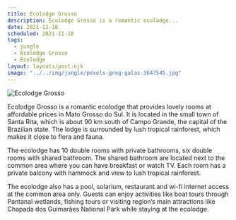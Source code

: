 ```yaml
---
title: Ecolodge Grosso
description: Ecolodge Grosso is a romantic ecolodge...
date: 2021-11-18
scheduled: 2021-11-18
tags:
  - jungle
  - Ecolodge Grosso
  - Ecolodge
layout: layouts/post.njk
image: "../../img/jungle/pexels-greg-galas-3647545.jpg"
---
```


![Ecolodge Grosso](../../img/jungle/pexels-greg-galas-3647545.jpg)

Ecolodge Grosso is a romantic ecolodge that provides lovely rooms at affordable prices in Mato Grosso do Sul. It is located in the small town of Santa Rita, which is about 90 km south of Campo Grande, the capital of the Brazilian state. The lodge is surrounded by lush tropical rainforest, which makes it close to flora and fauna.

The ecolodge has 10 double rooms with private bathrooms, six double rooms with shared bathroom. The shared bathroom are located next to the common area where you can have breakfast or watch TV. Each room has a private balcony with hammock and view to lush tropical rainforest.

The ecolodge also has a pool, solarium, restaurant and wi-fi internet access at the common area only. Guests can enjoy activities like boat tours through Pantanal wetlands, fishing tours or visiting region’s main attractions like Chapada dos Guimarães National Park while staying at the ecolodge.
